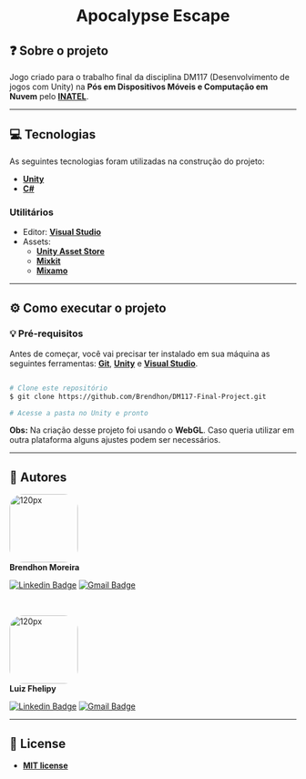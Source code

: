 <h1 align="center">Apocalypse Escape</h1>

## ❓ Sobre o projeto

Jogo criado para o trabalho final da disciplina DM117 (Desenvolvimento de jogos com Unity) na **Pós em Dispositivos Móveis e Computação em Nuvem** pelo **[INATEL](https://inatel.br/home/)**.

---

## 💻 Tecnologias

As seguintes tecnologias foram utilizadas na construção do projeto:

 - **[Unity](https://unity.com/pt)**
 - **[C#](https://learn.microsoft.com/pt-br/dotnet/csharp/)**

### Utilitários
- Editor:  **[Visual Studio](https://visualstudio.microsoft.com/pt-br/downloads/)**
- Assets: 
  - **[Unity Asset Store](https://assetstore.unity.com/)**
  - **[Mixkit](https://mixkit.co/free-stock-music/)**
  - **[Mixamo](https://www.mixamo.com/)**

---
## ⚙️ Como executar o projeto

### 💡 Pré-requisitos

Antes de começar, você vai precisar ter instalado em sua máquina as seguintes ferramentas:
**[Git](https://git-scm.com)**, **[Unity](https://unity.com/pt)** e **[Visual Studio](https://visualstudio.microsoft.com/pt-br/downloads/)**.<br> 

```bash

# Clone este repositório
$ git clone https://github.com/Brendhon/DM117-Final-Project.git

# Acesse a pasta no Unity e pronto

```

**Obs:** Na criação desse projeto foi usando o **WebGL**. Caso queria utilizar em outra plataforma alguns ajustes podem ser necessários.

---

## 👥 Autores
<img style="border-radius: 20%;" src="https://avatars.githubusercontent.com/u/52840078?v=4" width="120px;" alt="120px"/><br>
**Brendhon Moreira**

[![Linkedin Badge](https://img.shields.io/badge/-Brendhon-blue?style=flat-square&logo=Linkedin&logoColor=white&link=https://www.linkedin.com/in/brendhon-moreira)](https://www.linkedin.com/in/brendhon-moreira)
[![Gmail Badge](https://img.shields.io/badge/-brendhon.e.c.m@gmail.com-c14438?style=flat-square&logo=Gmail&logoColor=white&link=mailto:brendhon.e.c.m@gmail.com)](mailto:brendhon.e.c.m@gmail.com)

<br>

<img style="border-radius: 20%;" src="https://avatars.githubusercontent.com/u/36972044?v=4" width="120px;" alt="120px"/><br>
**Luiz Fhelipy**

[![Linkedin Badge](https://img.shields.io/badge/-Luiz-blue?style=flat-square&logo=Linkedin&logoColor=white&link=https://www.linkedin.com/in/lf-teixeira/)](https://www.linkedin.com/in/lf-teixeira/)
[![Gmail Badge](https://img.shields.io/badge/-fhelipyrt@gmail.com-c14438?style=flat-square&logo=Gmail&logoColor=white&link=mailto:fhelipyrt@gmail.com)](mailto:fhelipyrt@gmail.com)

---
## 📝 License

- **[MIT license](https://choosealicense.com/licenses/mit/)**
